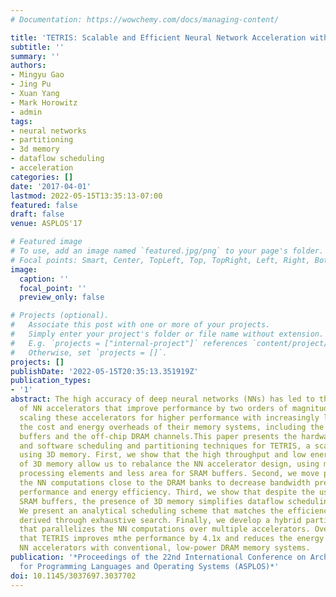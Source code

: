 ```yaml
---
# Documentation: https://wowchemy.com/docs/managing-content/

title: 'TETRIS: Scalable and Efficient Neural Network Acceleration with 3D Memory'
subtitle: ''
summary: ''
authors:
- Mingyu Gao
- Jing Pu
- Xuan Yang
- Mark Horowitz
- admin
tags:
- neural networks
- partitioning
- 3d memory
- dataflow scheduling
- acceleration
categories: []
date: '2017-04-01'
lastmod: 2022-05-15T13:35:13-07:00
featured: false
draft: false
venue: ASPLOS'17

# Featured image
# To use, add an image named `featured.jpg/png` to your page's folder.
# Focal points: Smart, Center, TopLeft, Top, TopRight, Left, Right, BottomLeft, Bottom, BottomRight.
image:
  caption: ''
  focal_point: ''
  preview_only: false

# Projects (optional).
#   Associate this post with one or more of your projects.
#   Simply enter your project's folder or file name without extension.
#   E.g. `projects = ["internal-project"]` references `content/project/deep-learning/index.md`.
#   Otherwise, set `projects = []`.
projects: []
publishDate: '2022-05-15T20:35:13.351919Z'
publication_types:
- '1'
abstract: The high accuracy of deep neural networks (NNs) has led to the development
  of NN accelerators that improve performance by two orders of magnitude. However,
  scaling these accelerators for higher performance with increasingly larger NNs exacerbates
  the cost and energy overheads of their memory systems, including the on-chip SRAM
  buffers and the off-chip DRAM channels.This paper presents the hardware architecture
  and software scheduling and partitioning techniques for TETRIS, a scalable NN accelerator
  using 3D memory. First, we show that the high throughput and low energy characteristics
  of 3D memory allow us to rebalance the NN accelerator design, using more area for
  processing elements and less area for SRAM buffers. Second, we move portions of
  the NN computations close to the DRAM banks to decrease bandwidth pressure and increase
  performance and energy efficiency. Third, we show that despite the use of small
  SRAM buffers, the presence of 3D memory simplifies dataflow scheduling for NN computations.
  We present an analytical scheduling scheme that matches the efficiency of schedules
  derived through exhaustive search. Finally, we develop a hybrid partitioning scheme
  that parallelizes the NN computations over multiple accelerators. Overall, we show
  that TETRIS improves mthe performance by 4.1x and reduces the energy by 1.5x over
  NN accelerators with conventional, low-power DRAM memory systems.
publication: '*Proceedings of the 22nd International Conference on Architectural Support
  for Programming Languages and Operating Systems (ASPLOS)*'
doi: 10.1145/3037697.3037702
---
```

